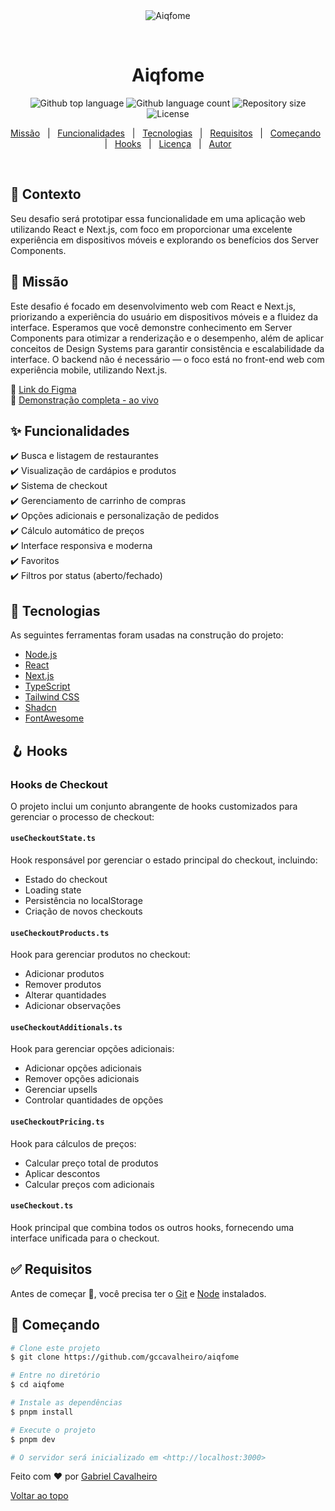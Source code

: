 <div align="center" id="top"> 
  <img src="./.github/app.gif" alt="Aiqfome" />

  &#xa0;

  <!-- <a href="https://aiqfome.netlify.app">Demo</a> -->
</div>

<h1 align="center">Aiqfome</h1>

<p align="center">
  <img alt="Github top language" src="https://img.shields.io/github/languages/top/gccavalheiro/aiqfome?color=56BEB8">

  <img alt="Github language count" src="https://img.shields.io/github/languages/count/gccavalheiro/aiqfome?color=56BEB8">

  <img alt="Repository size" src="https://img.shields.io/github/repo-size/gccavalheiro/aiqfome?color=56BEB8">

  <img alt="License" src="https://img.shields.io/github/license/gccavalheiro/aiqfome?color=56BEB8">

  <!-- <img alt="Github issues" src="https://img.shields.io/github/issues/gccavalheiro/aiqfome?color=56BEB8" /> -->

  <!-- <img alt="Github forks" src="https://img.shields.io/github/forks/gccavalheiro/aiqfome?color=56BEB8" /> -->

  <!-- <img alt="Github stars" src="https://img.shields.io/github/stars/gccavalheiro/aiqfome?color=56BEB8" /> -->
</p>

<!-- Status -->

<!-- <h4 align="center"> 
	🚧  Aiqfome 🚀 Under construction...  🚧
</h4> 

<hr> -->

<p align="center">
  <a href="#dart-missao">Missão</a> &#xa0; | &#xa0; 
  <a href="#sparkles-funcionalidades">Funcionalidades</a> &#xa0; | &#xa0;
  <a href="#rocket-tecnologias">Tecnologias</a> &#xa0; | &#xa0;
  <a href="#white_check_mark-requisitos">Requisitos</a> &#xa0; | &#xa0;
  <a href="#checkered_flag-comecando">Começando</a> &#xa0; | &#xa0;
  <a href="#hook-hooks">Hooks</a> &#xa0; | &#xa0;
  <a href="#memo-licenca">Licença</a> &#xa0; | &#xa0;
  <a href="https://github.com/gccavalheiro" target="_blank">Autor</a>
</p>

<br>

## :memo: Contexto ##
Seu desafio será prototipar essa funcionalidade em uma aplicação web utilizando React e Next.js, com foco em proporcionar uma excelente experiência em dispositivos móveis e explorando os benefícios dos Server Components.

## :dart: Missão ##
Este desafio é focado em desenvolvimento web com React e Next.js, priorizando a experiência do usuário em dispositivos móveis e a fluidez da interface. Esperamos que você demonstre conhecimento em Server Components para otimizar a renderização e o desempenho, além de aplicar conceitos de Design Systems para garantir consistência e escalabilidade da interface. O backend não é necessário — o foco está no front-end web com experiência mobile, utilizando Next.js.

:link: [Link do Figma](www.figma.com/design/mgLRWavLkkZnDTVKOKQPie/-aiqfome--teste-front-end---MOBILE)\
:link: [Demonstração completa - ao vivo](https://aiqfome-plum.vercel.app)

## :sparkles: Funcionalidades ##

:heavy_check_mark: Busca e listagem de restaurantes\
:heavy_check_mark: Visualização de cardápios e produtos\
:heavy_check_mark: Sistema de checkout\
:heavy_check_mark: Gerenciamento de carrinho de compras\
:heavy_check_mark: Opções adicionais e personalização de pedidos\
:heavy_check_mark: Cálculo automático de preços\
:heavy_check_mark: Interface responsiva e moderna\
:heavy_check_mark: Favoritos\
:heavy_check_mark: Filtros por status (aberto/fechado)

## :rocket: Tecnologias ##

As seguintes ferramentas foram usadas na construção do projeto:

- [Node.js](https://nodejs.org/en/)
- [React](https://pt-br.reactjs.org)
- [Next.js](https://nextjs.org)
- [TypeScript](https://www.typescriptlang.org)
- [Tailwind CSS](https://tailwindcss.com)
- [Shadcn](https://ui.shadcn.com)
- [FontAwesome](https://fontawesome.com)

## :hook: Hooks ##

### Hooks de Checkout

O projeto inclui um conjunto abrangente de hooks customizados para gerenciar o processo de checkout:

#### `useCheckoutState.ts`
Hook responsável por gerenciar o estado principal do checkout, incluindo:
- Estado do checkout
- Loading state
- Persistência no localStorage
- Criação de novos checkouts

#### `useCheckoutProducts.ts`
Hook para gerenciar produtos no checkout:
- Adicionar produtos
- Remover produtos
- Alterar quantidades
- Adicionar observações

#### `useCheckoutAdditionals.ts`
Hook para gerenciar opções adicionais:
- Adicionar opções adicionais
- Remover opções adicionais
- Gerenciar upsells
- Controlar quantidades de opções

#### `useCheckoutPricing.ts`
Hook para cálculos de preços:
- Calcular preço total de produtos
- Aplicar descontos
- Calcular preços com adicionais

#### `useCheckout.ts`
Hook principal que combina todos os outros hooks, fornecendo uma interface unificada para o checkout.

## :white_check_mark: Requisitos ##

Antes de começar :checkered_flag:, você precisa ter o [Git](https://git-scm.com) e [Node](https://nodejs.org/en/) instalados.

## :checkered_flag: Começando ##

```bash
# Clone este projeto
$ git clone https://github.com/gccavalheiro/aiqfome

# Entre no diretório
$ cd aiqfome

# Instale as dependências
$ pnpm install

# Execute o projeto
$ pnpm dev

# O servidor será inicializado em <http://localhost:3000>
```

Feito com :heart: por <a href="https://github.com/gccavalheiro" target="_blank">Gabriel Cavalheiro</a>

<a href="#top">Voltar ao topo</a>
